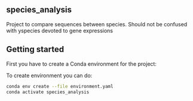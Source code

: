 species_analysis
----------------

Project to compare sequences between species. Should not be confused with yspecies devoted to gene expressions

Getting started
---------------

First you have to create a Conda environment for the project:

To create environment you can do:
```bash
conda env create --file environment.yaml
conda activate species_analysis
```

